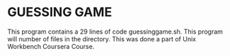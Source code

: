 # GUESSING GAME
This program contains a 29 lines of code guessinggame.sh. This program will number of files in the directory.
This was done a part of Unix Workbench Coursera Course.
